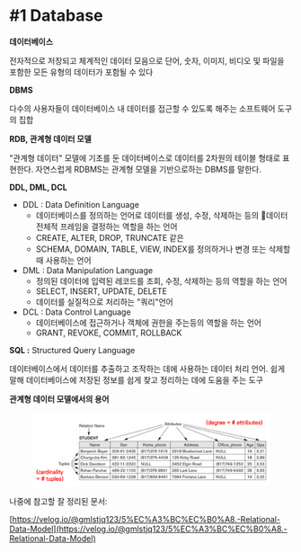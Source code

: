 # #1 Database

**데이터베이스**

전자적으로 저장되고 체계적인 데이터 모음으로 단어, 숫자, 이미지, 비디오 및 파일을 포함한 모든 유형의 데이터가 포함될 수 있다

**DBMS**

다수의 사용자들이 데이터베이스 내 데이터를 접근할 수 있도록 해주는 소프트웨어 도구의 집합

**RDB, 관계형 데이터 모델**

"관계형 데이터" 모델에 기초를 둔 데이터베이스로 데이터를 2차원의 테이블 형태로 표현한다. 자연스럽게 RDBMS는 관계형 모델을 기반으로하는 DBMS를 말한다.

**DDL, DML, DCL**

* DDL : Data Definition Language
  * 데이터베이스를 정의하는 언어로 데이터를 생성, 수정, 삭제하는 등의 데이터 전체적 프레임을 결정하는 역할을 하는 언어
  * CREATE, ALTER, DROP, TRUNCATE 같은
  * SCHEMA, DOMAIN, TABLE, VIEW, INDEX를 정의하거나 변경 또는 삭제할때 사용하는 언어
* DML : Data Manipulation Language
  * 정의된 데이터에 입력된 레코드를 조회, 수정, 삭제하는 등의 역할을 하는 언어
  * SELECT, INSERT, UPDATE, DELETE
  * 데이터를 실질적으로 처리하는 "쿼리"언어
* DCL : Data Control Language
  * 데이터베이스에 접근하거나 객체에 권한을 주는등의 역할을 하는 언어
  * GRANT, REVOKE, COMMIT, ROLLBACK

**SQL :** Structured Query Language

데이터베이스에서 데이터를 추출하고 조작하는 데에 사용하는 데이터 처리 언어. 쉽게 말해 데이터베이스에 저장된 정보를 쉽게 찾고 정리하는 데에 도움을 주는 도구

**관계형 데이터 모델에서의 용어**

<figure><img src="../.gitbook/assets/image (6).png" alt=""><figcaption></figcaption></figure>

나중에 참고할 잘 정리된 문서:

[https://velog.io/@gmlstjq123/5%EC%A3%BC%EC%B0%A8.-Relational-Data-Model](https://velog.io/@gmlstjq123/5%EC%A3%BC%EC%B0%A8.-Relational-Data-Model)
